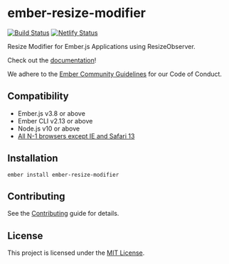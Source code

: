 ember-resize-modifier
==============================================================================

[![Build Status](https://travis-ci.com/elwayman02/ember-resize-modifier.svg?branch=master)](https://travis-ci.com/elwayman02/ember-resize-modifier)
[![Netlify Status](https://api.netlify.com/api/v1/badges/ee8e9a44-3b73-4936-bc2a-e3beb84918d4/deploy-status)](https://app.netlify.com/sites/blissful-bell-745374/deploys)

Resize Modifier for Ember.js Applications using ResizeObserver.

Check out the [documentation](https://ember-resize-modifier.jhawk.co/)!

We adhere to the [Ember Community Guidelines](https://emberjs.com/guidelines/) for our Code of Conduct.

Compatibility
------------------------------------------------------------------------------

* Ember.js v3.8 or above
* Ember CLI v2.13 or above
* Node.js v10 or above
* [All N-1 browsers except IE and Safari 13](https://caniuse.com/#search=resizeobserver)


Installation
------------------------------------------------------------------------------

```
ember install ember-resize-modifier
```

Contributing
------------------------------------------------------------------------------

See the [Contributing](CONTRIBUTING.md) guide for details.


License
------------------------------------------------------------------------------

This project is licensed under the [MIT License](LICENSE.md).
